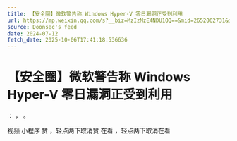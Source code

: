 ```yaml
---
title: 【安全圈】微软警告称 Windows Hyper-V 零日漏洞正受到利用
url: https://mp.weixin.qq.com/s?__biz=MzIzMzE4NDU1OQ==&mid=2652062731&idx=2&sn=03802f599fd83f635075cf5aed1356e7
source: Doonsec's feed
date: 2024-07-12
fetch_date: 2025-10-06T17:41:18.536636
---
```


# 【安全圈】微软警告称 Windows Hyper-V 零日漏洞正受到利用

：
，
。

视频
小程序
赞
，轻点两下取消赞
在看
，轻点两下取消在看